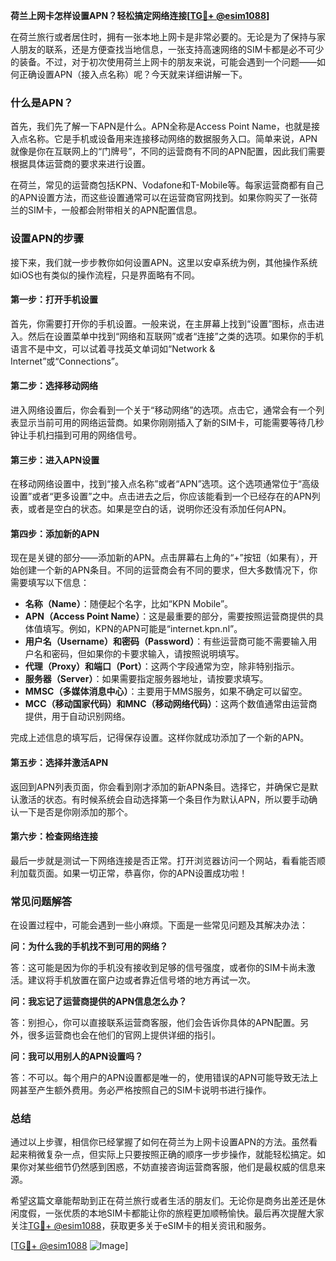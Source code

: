 **荷兰上网卡怎样设置APN？轻松搞定网络连接[[TG💪+ @esim1088](https://t.me/s/esim1088)]**

在荷兰旅行或者居住时，拥有一张本地上网卡是非常必要的。无论是为了保持与家人朋友的联系，还是方便查找当地信息，一张支持高速网络的SIM卡都是必不可少的装备。不过，对于初次使用荷兰上网卡的朋友来说，可能会遇到一个问题——如何正确设置APN（接入点名称）呢？今天就来详细讲解一下。

### 什么是APN？

首先，我们先了解一下APN是什么。APN全称是Access Point Name，也就是接入点名称。它是手机或设备用来连接移动网络的数据服务入口。简单来说，APN就像是你在互联网上的“门牌号”，不同的运营商有不同的APN配置，因此我们需要根据具体运营商的要求来进行设置。

在荷兰，常见的运营商包括KPN、Vodafone和T-Mobile等。每家运营商都有自己的APN设置方法，而这些设置通常可以在运营商官网找到。如果你购买了一张荷兰的SIM卡，一般都会附带相关的APN配置信息。

### 设置APN的步骤

接下来，我们就一步步教你如何设置APN。这里以安卓系统为例，其他操作系统如iOS也有类似的操作流程，只是界面略有不同。

#### 第一步：打开手机设置

首先，你需要打开你的手机设置。一般来说，在主屏幕上找到“设置”图标，点击进入。然后在设置菜单中找到“网络和互联网”或者“连接”之类的选项。如果你的手机语言不是中文，可以试着寻找英文单词如“Network & Internet”或“Connections”。

#### 第二步：选择移动网络

进入网络设置后，你会看到一个关于“移动网络”的选项。点击它，通常会有一个列表显示当前可用的网络运营商。如果你刚刚插入了新的SIM卡，可能需要等待几秒钟让手机扫描到可用的网络信号。

#### 第三步：进入APN设置

在移动网络设置中，找到“接入点名称”或者“APN”选项。这个选项通常位于“高级设置”或者“更多设置”之中。点击进去之后，你应该能看到一个已经存在的APN列表，或者是空白的状态。如果是空白的话，说明你还没有添加任何APN。

#### 第四步：添加新的APN

现在是关键的部分——添加新的APN。点击屏幕右上角的“+”按钮（如果有），开始创建一个新的APN条目。不同的运营商会有不同的要求，但大多数情况下，你需要填写以下信息：

- **名称（Name）**：随便起个名字，比如“KPN Mobile”。
- **APN（Access Point Name）**：这是最重要的部分，需要按照运营商提供的具体值填写。例如，KPN的APN可能是“internet.kpn.nl”。
- **用户名（Username）和密码（Password）**：有些运营商可能不需要输入用户名和密码，但如果你的卡要求输入，请按照说明填写。
- **代理（Proxy）和端口（Port）**：这两个字段通常为空，除非特别指示。
- **服务器（Server）**：如果需要指定服务器地址，请按要求填写。
- **MMSC（多媒体消息中心）**：主要用于MMS服务，如果不确定可以留空。
- **MCC（移动国家代码）和MNC（移动网络代码）**：这两个数值通常由运营商提供，用于自动识别网络。

完成上述信息的填写后，记得保存设置。这样你就成功添加了一个新的APN。

#### 第五步：选择并激活APN

返回到APN列表页面，你会看到刚才添加的新APN条目。选择它，并确保它是默认激活的状态。有时候系统会自动选择第一个条目作为默认APN，所以要手动确认一下是否是你刚添加的那个。

#### 第六步：检查网络连接

最后一步就是测试一下网络连接是否正常。打开浏览器访问一个网站，看看能否顺利加载页面。如果一切正常，恭喜你，你的APN设置成功啦！

### 常见问题解答

在设置过程中，可能会遇到一些小麻烦。下面是一些常见问题及其解决办法：

**问：为什么我的手机找不到可用的网络？**

答：这可能是因为你的手机没有接收到足够的信号强度，或者你的SIM卡尚未激活。建议将手机放置在窗户边或者靠近信号塔的地方再试一次。

**问：我忘记了运营商提供的APN信息怎么办？**

答：别担心，你可以直接联系运营商客服，他们会告诉你具体的APN配置。另外，很多运营商也会在他们的官网上提供详细的指引。

**问：我可以用别人的APN设置吗？**

答：不可以。每个用户的APN设置都是唯一的，使用错误的APN可能导致无法上网甚至产生额外费用。务必严格按照自己的SIM卡说明书进行操作。

### 总结

通过以上步骤，相信你已经掌握了如何在荷兰为上网卡设置APN的方法。虽然看起来稍微复杂一点，但实际上只要按照正确的顺序一步步操作，就能轻松搞定。如果你对某些细节仍然感到困惑，不妨直接咨询运营商客服，他们是最权威的信息来源。

希望这篇文章能帮助到正在荷兰旅行或者生活的朋友们。无论你是商务出差还是休闲度假，一张优质的本地SIM卡都能让你的旅程更加顺畅愉快。最后再次提醒大家关注[TG💪+ @esim1088](https://t.me/s/esim1088)，获取更多关于eSIM卡的相关资讯和服务。

[[TG💪+ @esim1088](https://t.me/s/esim1088) ![Image](https://i.postimg.cc/4NQfJmqS/Snipaste-2025-05-13-00-14-12.png)]